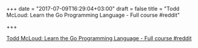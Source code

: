 +++
date = "2017-07-09T16:29:04+03:00"
draft = false
title = "Todd McLoud: Learn the Go Programming Language - Full course  #reddit"

+++

<p><a href="https://t.co/Vyvb5ey5uW">Todd McLoud: Learn the Go Programming Language - Full course  #reddit</a></p>